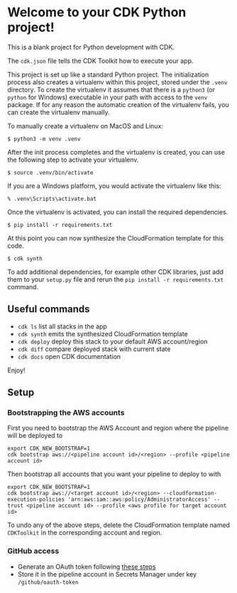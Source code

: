 # Welcome to your CDK Python project!

This is a blank project for Python development with CDK.

The `cdk.json` file tells the CDK Toolkit how to execute your app.

This project is set up like a standard Python project.  The initialization
process also creates a virtualenv within this project, stored under the `.venv`
directory.  To create the virtualenv it assumes that there is a `python3`
(or `python` for Windows) executable in your path with access to the `venv`
package. If for any reason the automatic creation of the virtualenv fails,
you can create the virtualenv manually.

To manually create a virtualenv on MacOS and Linux:

```
$ python3 -m venv .venv
```

After the init process completes and the virtualenv is created, you can use the following
step to activate your virtualenv.

```
$ source .venv/bin/activate
```

If you are a Windows platform, you would activate the virtualenv like this:

```
% .venv\Scripts\activate.bat
```

Once the virtualenv is activated, you can install the required dependencies.

```
$ pip install -r requirements.txt
```

At this point you can now synthesize the CloudFormation template for this code.

```
$ cdk synth
```

To add additional dependencies, for example other CDK libraries, just add
them to your `setup.py` file and rerun the `pip install -r requirements.txt`
command.

## Useful commands

 * `cdk ls`          list all stacks in the app
 * `cdk synth`       emits the synthesized CloudFormation template
 * `cdk deploy`      deploy this stack to your default AWS account/region
 * `cdk diff`        compare deployed stack with current state
 * `cdk docs`        open CDK documentation

Enjoy!

## Setup

### Bootstrapping the AWS accounts

First you need to bootstrap the AWS Account and region where the pipeline will be deployed to

```
export CDK_NEW_BOOTSTRAP=1
cdk bootstrap aws://<pipeline account id>/<region> --profile <pipeline account id>
```

Then bootstrap all accounts that you want your pipeline to deploy to with

```
export CDK_NEW_BOOTSTRAP=1
cdk bootstrap aws://<target account id>/<region> --cloudformation-execution-policies 'arn:aws:iam::aws:policy/AdministratorAccess' --trust <pipeline account id> --profile <aws profile for target account id>
```

To undo any of the above steps, delete the CloudFormation template named `CDKToolkit` in the corresponding account and region.

### GitHub access

- Generate an OAuth token following [these steps](https://docs.aws.amazon.com/codepipeline/latest/userguide/appendix-github-oauth.html#action-reference-GitHub-auth)
- Store it in the pipeline account in Secrets Manager under key `/github/oauth-token`